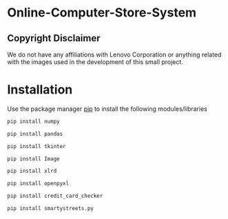 # Online-Computer-Store-System

## Copyright Disclaimer
We do not have any affiliations with Lenovo Corporation or anything related with the images used in the development of this small project.



# Installation 
Use the package manager [pip](https://pip.pypa.io/en/stable/) to install the following modules/libraries

```bash
pip install numpy
```

```bash
pip install pandas 
```

```bash
pip install tkinter
```

```bash
pip install Image
```

```bash
pip install xlrd
```

```bash
pip install openpyxl
```
```bash
pip install credit_card_checker
```
```bash
pip install smartystreets.py
```
